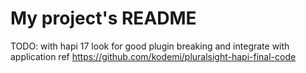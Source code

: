 # My project's README

TODO:
with hapi 17 look for good plugin breaking and integrate with application
ref https://github.com/kodemi/pluralsight-hapi-final-code

